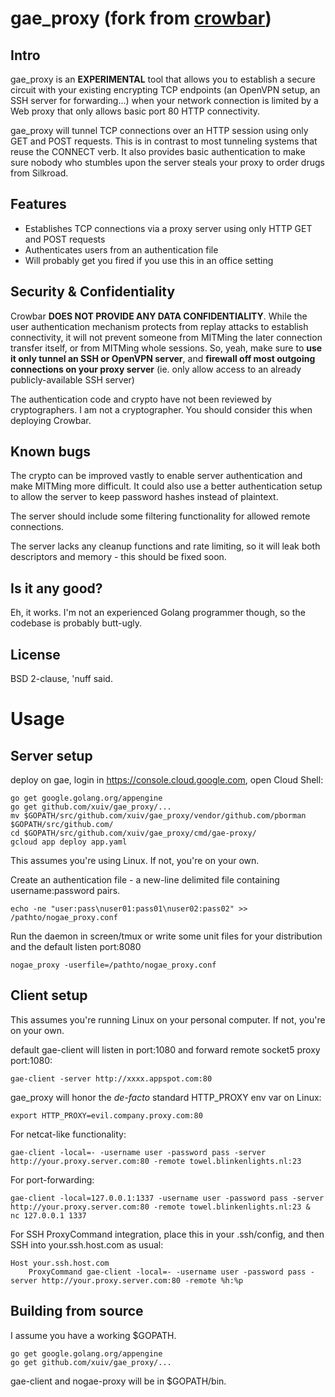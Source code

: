 gae_proxy (fork from [crowbar](https://github.com/q3k/crowbar))
=======

Intro
-----

gae_proxy is an **EXPERIMENTAL** tool that allows you to establish a secure circuit with your existing encrypting TCP endpoints (an OpenVPN setup, an SSH server for forwarding...) when your network connection is limited by a Web proxy that only allows basic port 80 HTTP connectivity.

gae_proxy will tunnel TCP connections over an HTTP session using only GET and POST requests. This is in contrast to most tunneling systems that reuse the CONNECT verb. It also provides basic authentication to make sure nobody who stumbles upon the server steals your proxy to order drugs from Silkroad.

Features
--------

 - Establishes TCP connections via a proxy server using only HTTP GET and POST requests
 - Authenticates users from an authentication file
 - Will probably get you fired if you use this in an office setting

Security & Confidentiality
--------------------------

Crowbar **DOES NOT PROVIDE ANY DATA CONFIDENTIALITY**. While the user authentication mechanism protects from replay attacks to establish connectivity, it will not prevent someone from MITMing the later connection transfer itself, or from MITMing whole sessions. So, yeah, make sure to **use it only tunnel an SSH or OpenVPN server**, and **firewall off most outgoing connections on your proxy server** (ie. only allow access to an already publicly-available SSH server)

The authentication code and crypto have not been reviewed by cryptographers. I am not a cryptographer. You should consider this when deploying Crowbar.

Known bugs
----------

The crypto can be improved vastly to enable server authentication and make MITMing more difficult. It could also use a better authentication setup to allow the server to keep password hashes instead of plaintext.

The server should include some filtering functionality for allowed remote connections.

The server lacks any cleanup functions and rate limiting, so it will leak both descriptors and memory - this should be fixed soon.

Is it any good?
---------------

Eh, it works. I'm not an experienced Golang programmer though, so the codebase is probably butt-ugly.

License
-------

BSD 2-clause, 'nuff said.

Usage
=====

Server setup
------------

deploy on gae, login in https://console.cloud.google.com, open Cloud Shell:

    go get google.golang.org/appengine
    go get github.com/xuiv/gae_proxy/...
    mv $GOPATH/src/github.com/xuiv/gae_proxy/vendor/github.com/pborman $GOPATH/src/github.com/
    cd $GOPATH/src/github.com/xuiv/gae_proxy/cmd/gae-proxy/
    gcloud app deploy app.yaml

This assumes you're using Linux. If not, you're on your own.

Create an authentication file - a new-line delimited file containing username:password pairs.

    echo -ne "user:pass\nuser01:pass01\nuser02:pass02" >> /pathto/nogae_proxy.conf

Run the daemon in screen/tmux or write some unit files for your distribution and the default listen port:8080

    nogae_proxy -userfile=/pathto/nogae_proxy.conf

Client setup
------------

This assumes you're running Linux on your personal computer. If not, you're on your own.

default gae-client will listen in port:1080 and forward remote socket5 proxy port:1080:

    gae-client -server http://xxxx.appspot.com:80

gae_proxy will honor the _de-facto_ standard HTTP\_PROXY env var on Linux:

    export HTTP_PROXY=evil.company.proxy.com:80

For netcat-like functionality:

    gae-client -local=- -username user -password pass -server http://your.proxy.server.com:80 -remote towel.blinkenlights.nl:23

For port-forwarding:


    gae-client -local=127.0.0.1:1337 -username user -password pass -server http://your.proxy.server.com:80 -remote towel.blinkenlights.nl:23 &
    nc 127.0.0.1 1337


For SSH ProxyCommand integration, place this in your .ssh/config, and then SSH into your.ssh.host.com as usual:

    Host your.ssh.host.com
        ProxyCommand gae-client -local=- -username user -password pass -server http://your.proxy.server.com:80 -remote %h:%p 

Building from source
--------------------

I assume you have a working $GOPATH.

    go get google.golang.org/appengine
    go get github.com/xuiv/gae_proxy/...

gae-client and nogae-proxy will be in $GOPATH/bin.

